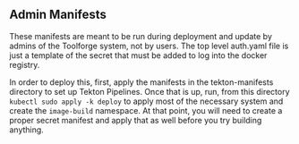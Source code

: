 ## Admin Manifests

These manifests are meant to be run during deployment and update by admins of
the Toolforge system, not by users. The top level auth.yaml file is just a
template of the secret that must be added to log into the docker registry.

In order to deploy this, first, apply the manifests in the tekton-manifests
directory to set up Tekton Pipelines. Once that is up, run, from this directory
`kubectl sudo apply -k deploy` to apply most of the necessary system and create
the `image-build` namespace. At that point, you will need to create a proper
secret manifest and apply that as well before you try building anything.
